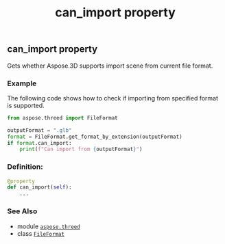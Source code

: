 ﻿---
title: can_import property
second_title: Aspose.3D for Python via .NET API References
description: 
type: docs
weight: 590
url: /aspose.threed/fileformat/can_import/
is_root: false
---

## can_import property


Gets whether Aspose.3D supports import scene from current file format.

### Example 


The following code shows how to check if importing from specified format is supported.

```python
from aspose.threed import FileFormat

outputFormat = ".glb"
format = FileFormat.get_format_by_extension(outputFormat)
if format.can_import:
    print(f"Can import from {outputFormat}")

```
### Definition:
```python
@property
def can_import(self):
    ...
```

### See Also
* module [`aspose.threed`](../../)
* class [`FileFormat`](/3d/python-net/aspose.threed/fileformat)
